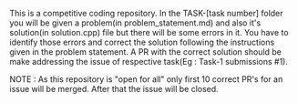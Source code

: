 This is a competitive coding repository. In the TASK-[task number] folder you will be given a problem(in problem_statement.md) and also it's solution(in solution.cpp) file but there will be some errors in it. You have to identify those errors and correct the solution following the instructions given in the problem statement. A PR with the correct solution should be make addressing the issue of respective task(Eg : Task-1 submissions #1).

NOTE : As this repository is "open for all" only first 10 correct PR's for an issue will be merged. After that the issue will be closed.
